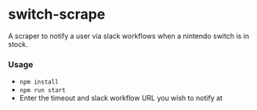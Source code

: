 # switch-scrape

A scraper to notify a user via slack workflows when a nintendo switch is in stock.


### Usage
- `npm install`
- `npm run start`
- Enter the timeout and slack workflow URL you wish to notify at
